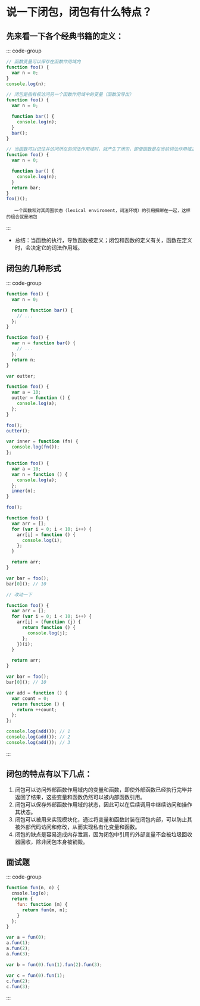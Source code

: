 # 说一下闭包，闭包有什么特点？

<article-info/>

## 先来看一下各个经典书籍的定义：

::: code-group

```js [犀牛书]
// 函数变量可以保存在函数作用域内
function foo() {
  var n = 0;
}
console.log(n);
```

```js [高级程序设计]
// 闭包是指有权访问另一个函数作用域中的变量（函数没导出）
function foo() {
  var n = 0;

  function bar() {
    console.log(n);
  }
  bar();
}
```

```js [你不知道的 JavaScript（上）]
// 当函数可以记住并访问所在的词法作用域时，就产生了闭包，即使函数是在当前词法作用域之外执行
function foo() {
  var n = 0;

  function bar() {
    console.log(n);
  }
  return bar;
}
foo()();
```

```text [MDN]
   一个函数和对其周围状态（lexical enviroment，词法环境）的引用捆绑在一起，这样的组合就是闭包
```

:::

- 总结：当函数的执行，导致函数被定义；闭包和函数的定义有关，函数在定义时，会决定它的词法作用域。

## 闭包的几种形式

::: code-group

```js [函数的返回值是函数]
function foo() {
  var n = 0;

  return function bar() {
    // ...
  };
}
```

```js [返回的变量是函数]
function foo() {
  var n = function bar() {
    // ...
  };
  return n;
}
```

```js [全局变量定义的闭包]
var outter;

function foo() {
  var a = 10;
  outter = function () {
    console.log(a);
  };
}

foo();
outter();
```

```js [函数的参数方式]
var inner = function (fn) {
  console.log(fn());
};

function foo() {
  var a = 10;
  var n = function () {
    console.log(a);
  };
  inner(n);
}

foo();
```

```js [循环赋值的问题]
function foo() {
  var arr = [];
  for (var i = 0; i < 10; i++) {
    arr[i] = function () {
      console.log(i);
    };
  }

  return arr;
}

var bar = foo();
bar[0](); // 10

// 改动一下

function foo() {
  var arr = [];
  for (var i = 0; i < 10; i++) {
    arr[i] = (function (j) {
      return function () {
        console.log(j);
      };
    })(i);
  }

  return arr;
}

var bar = foo();
bar[0](); // 10
```

```js [迭代器]
var add = function () {
  var count = 0;
  return function () {
    return ++count;
  };
};

console.log(add()); // 1
console.log(add()); // 2
console.log(add()); // 3
```

:::

## 闭包的特点有以下几点：

1. 闭包可以访问外部函数作用域内的变量和函数，即使外部函数已经执行完毕并返回了结果，这些变量和函数仍然可以被内部函数引用。
2. 闭包可以保存外部函数作用域的状态，因此可以在后续调用中继续访问和操作其状态。
3. 闭包可以被用来实现模块化，通过将变量和函数封装在闭包内部，可以防止其被外部代码访问和修改，从而实现私有化变量和函数。
4. 闭包的缺点是容易造成内存泄漏，因为闭包中引用的外部变量不会被垃圾回收器回收，除非闭包本身被销毁。

## 面试题

::: code-group

```js []
function fun(n, o) {
  cnsole.log(o);
  return {
    fun: function (m) {
      return fun(m, n);
    }
  };
}

var a = fun(0);
a.fun(1);
a.fun(2);
a.fun(3);

var b = fun(0).fun(1).fun(2).fun(3);

var c = fun(0).fun(1);
c.fun(2);
c.fun(3);
```

:::
